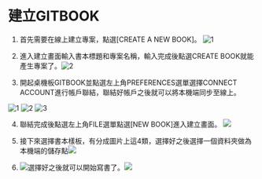  # 建立GITBOOK
1. 首先需要在線上建立專案，點選[CREATE A NEW BOOK]。
![1](https://dl.dropboxusercontent.com/s/5u1wo4ihddn63c1/%E8%9E%A2%E5%B9%95%E6%88%AA%E5%9C%96%202015-02-09%2009.54.06.png?dl=0)
2. 進入建立畫面輸入書本標題和專案名稱，輸入完成後點選CREATE BOOK就能產生專案了。![2](https://dl.dropboxusercontent.com/s/o9v0dtj9u7w79ef/%E8%9E%A2%E5%B9%95%E6%88%AA%E5%9C%96%202015-01-13%2008.57.14.png?dl=0)

3. 開起桌機板GITBOOK並點選左上角PREFERENCES選單選擇CONNECT ACCOUNT進行帳戶聯結，聯結好帳戶之後就可以將本機端同步至線上。

![1](https://dl.dropboxusercontent.com/s/djjkjgv0a984iao/%E8%9E%A2%E5%B9%95%E6%88%AA%E5%9C%96%202015-02-09%2010.00.48.png?dl=0)
![2](https://dl.dropboxusercontent.com/s/6a619yngpsxitr1/%E8%9E%A2%E5%B9%95%E6%88%AA%E5%9C%96%202015-02-09%2010.00.55.png?dl=0)
![3](https://dl.dropboxusercontent.com/s/mvy27g9nwhkswo0/%E8%9E%A2%E5%B9%95%E6%88%AA%E5%9C%96%202015-02-09%2010.04.22.png?dl=0)


4. 聯結完成後點選左上角FILE選單點選[NEW BOOK]進入建立畫面。
![](https://dl.dropboxusercontent.com/s/jyoujlkueyatbkh/%E8%9E%A2%E5%B9%95%E6%88%AA%E5%9C%96%202015-02-09%2010.17.45.png?dl=0)
5. 接下來選擇書本樣板，有分成圖片上這4類，選擇好之後選擇一個資料夾做為本機端的儲存點![](https://dl.dropboxusercontent.com/s/3tnebznz3mdh531/%E8%9E%A2%E5%B9%95%E6%88%AA%E5%9C%96%202015-02-09%2010.17.52.png?dl=0)

6. ![](https://dl.dropboxusercontent.com/s/ihq3kk1bjxmgt0p/%E8%9E%A2%E5%B9%95%E6%88%AA%E5%9C%96%202015-02-09%2010.18.02.png?dl=0)選擇好之後就可以開始寫書了。![](https://dl.dropboxusercontent.com/s/svecny90hopj6he/%E8%9E%A2%E5%B9%95%E6%88%AA%E5%9C%96%202015-01-12%2017.20.55.png?dl=0)

